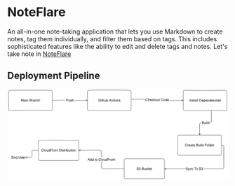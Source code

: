 # NoteFlare

An all-in-one note-taking application that lets you use Markdown to create notes, tag them individually, and filter them based on tags. This includes sophisticated features like the ability to edit and delete tags and notes. Let's take note in [NoteFlare](https://noteflare.netlify.app/)

## Deployment Pipeline

![Deployment Pipeline](./images/deployment_pipeline_bg.png)
